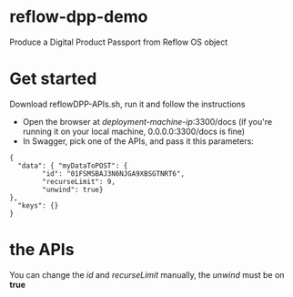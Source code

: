 # reflow-dpp-demo

Produce a Digital Product Passport from Reflow OS object

# Get started

Download reflowDPP-APIs.sh, run it and follow the instructions 

* Open the browser at *deployment-machine-ip*:3300/docs (if you're running it on your local machine, 0.0.0.0:3300/docs is fine)
* In Swagger, pick one of the APIs, and pass it this parameters: 

```
{
  "data": { "myDataToPOST": {
		"id": "01FSMSBAJ3N6NJGA9XBSGTNRT6",
		"recurseLimit": 9,
		"unwind": true}
},
  "keys": {}
}
```

# the APIs

You can change the *id* and *recurseLimit* manually, the *unwind* must be on **true**
